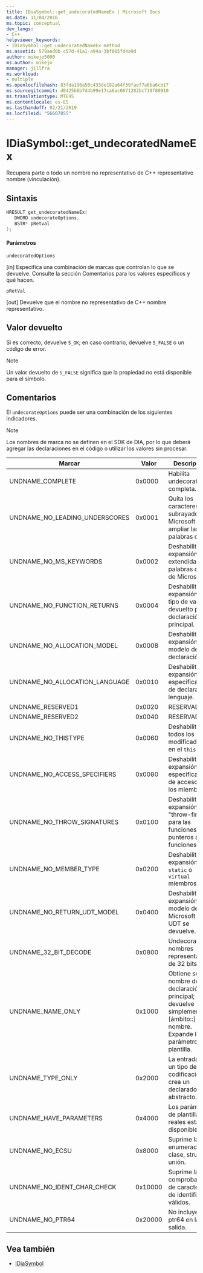 ```yaml
---
title: IDiaSymbol::get_undecoratedNameEx | Microsoft Docs
ms.date: 11/04/2016
ms.topic: conceptual
dev_langs:
- C++
helpviewer_keywords:
- IDiaSymbol::get_undecoratedNameEx method
ms.assetid: 579aed0b-c57d-41a1-a94a-3bf665fd4a9d
author: mikejo5000
ms.author: mikejo
manager: jillfra
ms.workload:
- multiple
ms.openlocfilehash: 83fda196a50c433de182a64f39faef7a6ba6cb17
ms.sourcegitcommit: d0425b6b7d4b99e17ca6ac0671282bc718f80910
ms.translationtype: MTE95
ms.contentlocale: es-ES
ms.lasthandoff: 02/21/2019
ms.locfileid: "56607855"
---
```

# <a name="idiasymbolgetundecoratednameex"></a>IDiaSymbol::get_undecoratedNameEx
Recupera parte o todo un nombre no representativo de C++ representativo nombre (vinculación).

## <a name="syntax"></a>Sintaxis

```C++
HRESULT get_undecoratedNameEx( 
   DWORD undecorateOptions,
   BSTR* pRetval
);
```

#### <a name="parameters"></a>Parámetros
 `undecoratedOptions`

[in] Especifica una combinación de marcas que controlan lo que se devuelve. Consulte la sección Comentarios para los valores específicos y qué hacen.

 `pRetVal`

[out] Devuelve que el nombre no representativo de C++ nombre representativo.

## <a name="return-value"></a>Valor devuelto
 Si es correcto, devuelve `S_OK`; en caso contrario, devuelve `S_FALSE` o un código de error.

> [!NOTE]
>  Un valor devuelto de `S_FALSE` significa que la propiedad no está disponible para el símbolo.

## <a name="remarks"></a>Comentarios
 El `undecorateOptions` puede ser una combinación de los siguientes indicadores.

> [!NOTE]
>  Los nombres de marca no se definen en el SDK de DIA, por lo que deberá agregar las declaraciones en el código o utilizar los valores sin procesar.

|Marcar|Valor|Descripción|
|----------|-----------|-----------------|
|UNDNAME_COMPLETE|0x0000|Habilita undecoration completa.|
|UNDNAME_NO_LEADING_UNDERSCORES|0x0001|Quita los caracteres de subrayado de Microsoft ampliar las palabras clave.|
|UNDNAME_NO_MS_KEYWORDS|0x0002|Deshabilita la expansión de extendidas palabras clave de Microsoft.|
|UNDNAME_NO_FUNCTION_RETURNS|0x0004|Deshabilita la expansión de tipo de valor devuelto para la declaración principal.|
|UNDNAME_NO_ALLOCATION_MODEL|0x0008|Deshabilita la expansión del modelo de declaración.|
|UNDNAME_NO_ALLOCATION_LANGUAGE|0x0010|Deshabilita la expansión del especificador de declaración lenguaje.|
|UNDNAME_RESERVED1|0x0020|RESERVADO.|
|UNDNAME_RESERVED2|0x0040|RESERVADO.|
|UNDNAME_NO_THISTYPE|0x0060|Deshabilita todos los modificadores en el `this` tipo.|
|UNDNAME_NO_ACCESS_SPECIFIERS|0x0080|Deshabilita la expansión de especificadores de acceso para los miembros.|
|UNDNAME_NO_THROW_SIGNATURES|0x0100|Deshabilita la expansión de "throw-firmas" para las funciones y punteros a funciones.|
|UNDNAME_NO_MEMBER_TYPE|0x0200|Deshabilita la expansión de `static` o `virtual` miembros.|
|UNDNAME_NO_RETURN_UDT_MODEL|0x0400|Deshabilita la expansión del modelo de Microsoft para UDT se devuelve.|
|UNDNAME_32_BIT_DECODE|0x0800|Undecorates nombres representativos de 32 bits.|
|UNDNAME_NAME_ONLY|0x1000|Obtiene solo el nombre de declaración principal; devuelve simplemente [ámbito::] nombre.  Expande los parámetros de plantilla.|
|UNDNAME_TYPE_ONLY|0x2000|La entrada es un tipo de codificación; crea un declarador abstracto.|
|UNDNAME_HAVE_PARAMETERS|0x4000|Los parámetros de plantilla reales están disponibles.|
|UNDNAME_NO_ECSU|0x8000|Suprime la enumeración, clase, struct o unión.|
|UNDNAME_NO_IDENT_CHAR_CHECK|0x10000|Suprime la comprobación de caracteres de identificador válidos.|
|UNDNAME_NO_PTR64|0x20000|No incluye ptr64 en la salida.|

## <a name="see-also"></a>Vea también
- [IDiaSymbol](../../debugger/debug-interface-access/idiasymbol.md)
